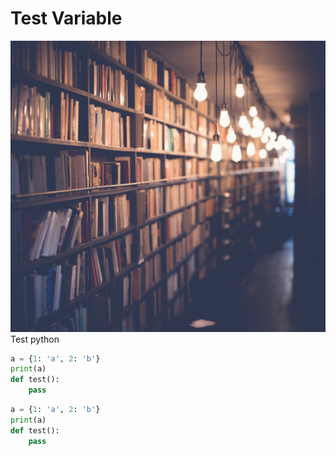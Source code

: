 # Test Variable

![test](./img/test.jpg)
Test python
```python enablePythonEditor
a = {1: 'a', 2: 'b'}
print(a)
def test():
    pass
```


```python
a = {1: 'a', 2: 'b'}
print(a)
def test():
    pass
```